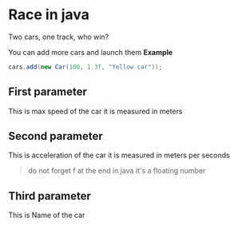 # Race in java
Two cars, one track, who win?

You can add more cars and launch them
**Example**

```java
cars.add(new Car(100, 1.3f, "Yellow car"));
```

## First parameter
This is max speed of the car it is measured in meters

## Second parameter
This is acceleration of the car it is measured in meters per seconds

> do not forget f at the end in java it's a floating number

## Third parameter
This is Name of the car
